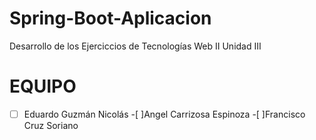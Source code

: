 # Spring-Boot-Aplicacion
Desarrollo de los Ejerciccios de Tecnologías Web II Unidad III

# EQUIPO 
-[ ] Eduardo Guzmán Nicolás 
-[ ]Angel Carrizosa Espinoza 
-[ ]Francisco Cruz Soriano

